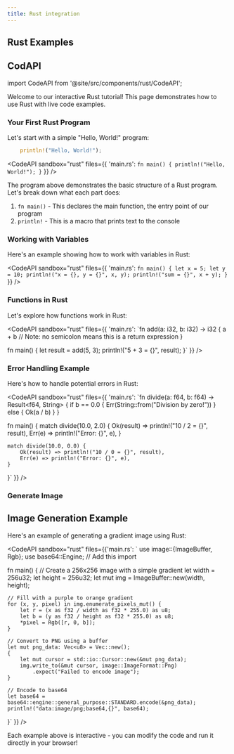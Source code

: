 ```yaml
---
title: Rust integration
---
```

<!-- markdownlint-disable-file MD033 -->

## Rust Examples

<!-- import WasmExample from '@site/src/components/rust/WasmComponentExample'; -->

<!-- ## Rust to Wasm Example

This is an example of integrating Rust with WebAssembly.

<WasmExample /> -->

## CodAPI

import CodeAPI from '@site/src/components/rust/CodeAPI';

Welcome to our interactive Rust tutorial! This page demonstrates how to use Rust with live code examples.

### Your First Rust Program

Let's start with a simple "Hello, World!" program:

```rs
    println!("Hello, World!");
```

<CodeAPI
  sandbox="rust"
  files={{
    'main.rs': `fn main() {
    println!("Hello, World!");
}`
  }}
/>

The program above demonstrates the basic structure of a Rust program. Let's break down what each part does:

1. `fn main()` - This declares the main function, the entry point of our program
2. `println!` - This is a macro that prints text to the console

### Working with Variables

Here's an example showing how to work with variables in Rust:

<CodeAPI
  sandbox="rust"
  files={{
    'main.rs': `fn main() {
    let x = 5;
    let y = 10;
    println!("x = {}, y = {}", x, y);
    println!("sum = {}", x + y);
}`
  }}
/>

### Functions in Rust

Let's explore how functions work in Rust:

<CodeAPI
  sandbox="rust"
  files={{
    'main.rs': `fn add(a: i32, b: i32) -> i32 {
    a + b  // Note: no semicolon means this is a return expression
}

fn main() {
    let result = add(5, 3);
    println!("5 + 3 = {}", result);
}`
  }}
/>

### Error Handling Example

Here's how to handle potential errors in Rust:

<CodeAPI
  sandbox="rust"
  files={{
    'main.rs': `fn divide(a: f64, b: f64) -> Result<f64, String> {
    if b == 0.0 {
        Err(String::from("Division by zero!"))
    } else {
        Ok(a / b)
    }
}

fn main() {
    match divide(10.0, 2.0) {
        Ok(result) => println!("10 / 2 = {}", result),
        Err(e) => println!("Error: {}", e),
    }

    match divide(10.0, 0.0) {
        Ok(result) => println!("10 / 0 = {}", result),
        Err(e) => println!("Error: {}", e),
    }
}`
  }}
/>

### Generate Image

## Image Generation Example

Here's an example of generating a gradient image using Rust:

<CodeAPI
  sandbox="rust"
  files={{'main.rs': `
use image::{ImageBuffer, Rgb};
use base64::Engine;  // Add this import

fn main() {
    // Create a 256x256 image with a simple gradient
    let width = 256u32;
    let height = 256u32;
    let mut img = ImageBuffer::new(width, height);

    // Fill with a purple to orange gradient
    for (x, y, pixel) in img.enumerate_pixels_mut() {
        let r = (x as f32 / width as f32 * 255.0) as u8;
        let b = (y as f32 / height as f32 * 255.0) as u8;
        *pixel = Rgb([r, 0, b]);
    }

    // Convert to PNG using a buffer
    let mut png_data: Vec<u8> = Vec::new();
    {
        let mut cursor = std::io::Cursor::new(&mut png_data);
        img.write_to(&mut cursor, image::ImageFormat::Png)
            .expect("Failed to encode image");
    }

    // Encode to base64
    let base64 = base64::engine::general_purpose::STANDARD.encode(&png_data);
    println!("data:image/png;base64,{}", base64);

}`
  }}
/>

Each example above is interactive - you can modify the code and run it directly in your browser!
